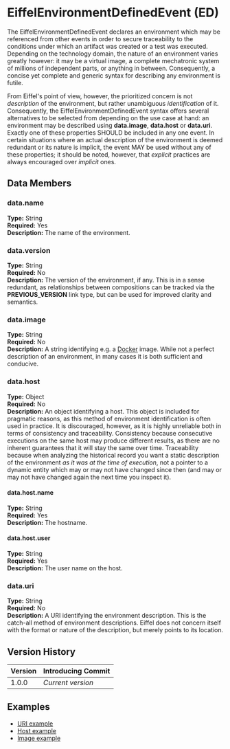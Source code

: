 # EiffelEnvironmentDefinedEvent (ED)
The EiffelEnvironmentDefinedEvent declares an environment which may be referenced from other events in order to secure traceability to the conditions under which an artifact was created or a test was executed. Depending on the technology domain, the nature of an environment varies greatly however: it may be a virtual image, a complete mechatronic system of millions of independent parts, or anything in between. Consequently, a concise yet complete and generic syntax for describing any environment is futile.

From Eiffel's point of view, however, the prioritized concern is not _description_ of the environment, but rather unambiguous _identification_ of it. Consequently, the EiffelEnvironmentDefinedEvent syntax offers several alternatives to be selected from depending on the use case at hand: an environment may be described using __data.image__, __data.host__ or __data.uri__. Exactly one of these properties SHOULD be included in any one event. In certain situations where an actual description of the environment is deemed redundant or its nature is implicit, the event MAY be used without any of these properties; it should be noted, however, that _explicit_ practices are always encouraged over _implicit_ ones.

## Data Members
### data.name
__Type:__ String  
__Required:__ Yes  
__Description:__ The name of the environment.

### data.version
__Type:__ String  
__Required:__ No  
__Description:__ The version of the environment, if any. This is in a sense redundant, as relationships between compositions can be tracked via the __PREVIOUS_VERSION__ link type, but can be used for improved clarity and semantics.

### data.image
__Type:__ String  
__Required:__ No  
__Description:__ A string identifying e.g. a [Docker](https://www.docker.com/) image. While not a perfect description of an environment, in many cases it is both sufficient and conducive.

### data.host
__Type:__ Object  
__Required:__ No  
__Description:__ An object identifying a host. This object is included for pragmatic reasons, as this method of environment identification is often used in practice. It is discouraged, however, as it is highly unreliable both in terms of consistency and traceability. Consistency because consecutive executions on the same host may produce different results, as there are no inherent guarantees that it will stay the same over time. Traceability because when analyzing the historical record you want a static description of the environment _as it was at the time of execution_, not a pointer to a dynamic entity which may or may not have changed since then (and may or may not have changed again the next time you inspect it).

#### data.host.name
__Type:__ String  
__Required:__ Yes  
__Description:__ The hostname.

#### data.host.user
__Type:__ String  
__Required:__ Yes  
__Description:__ The user name on the host.

### data.uri
__Type:__ String  
__Required:__ No  
__Description:__ A URI identifying the environment description. This is the catch-all method of environment descriptions. Eiffel does not concern itself with the format or nature of the description, but merely points to its location.

## Version History
| Version   | Introducing Commit |
| --------- | ------------------ |
| 1.0.0     | _Current version_  |

## Examples
* [URI example](../examples/events/EiffelEnvironmentDefinedEvent/uri.json)
* [Host example](../examples/events/EiffelEnvironmentDefinedEvent/host.json)
* [Image example](../examples/events/EiffelEnvironmentDefinedEvent/image.json)